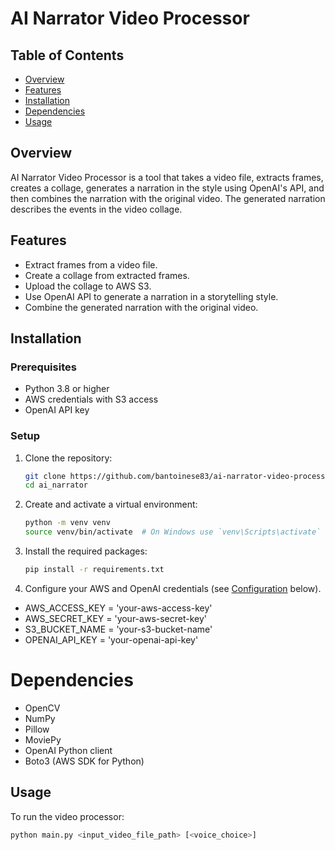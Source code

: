 # AI Narrator Video Processor

## Table of Contents
- [Overview](#overview)
- [Features](#features)
- [Installation](#installation)
- [Dependencies](#dependencies)
- [Usage](#usage)


## Overview
AI Narrator Video Processor is a tool that takes a video file, extracts frames, creates a collage, generates a narration in the style using OpenAI's API, and then combines the narration with the original video. The generated narration describes the events in the video collage.

## Features
- Extract frames from a video file.
- Create a collage from extracted frames.
- Upload the collage to AWS S3.
- Use OpenAI API to generate a narration in a storytelling style.
- Combine the generated narration with the original video.

## Installation
### Prerequisites
- Python 3.8 or higher
- AWS credentials with S3 access
- OpenAI API key

### Setup
1. Clone the repository:
    ```sh
    git clone https://github.com/bantoinese83/ai-narrator-video-processor.git
    cd ai_narrator
    ```

2. Create and activate a virtual environment:
    ```sh
    python -m venv venv
    source venv/bin/activate  # On Windows use `venv\Scripts\activate`
    ```

3. Install the required packages:
    ```sh
    pip install -r requirements.txt
    ```

4. Configure your AWS and OpenAI credentials (see [Configuration](#configuration) below).

- AWS_ACCESS_KEY = 'your-aws-access-key'
- AWS_SECRET_KEY = 'your-aws-secret-key'
- S3_BUCKET_NAME = 'your-s3-bucket-name'
- OPENAI_API_KEY = 'your-openai-api-key'


# Dependencies
-  OpenCV
-   NumPy
-   Pillow
-   MoviePy
-   OpenAI Python client
-   Boto3 (AWS SDK for Python)

## Usage
To run the video processor:
```sh
python main.py <input_video_file_path> [<voice_choice>]

